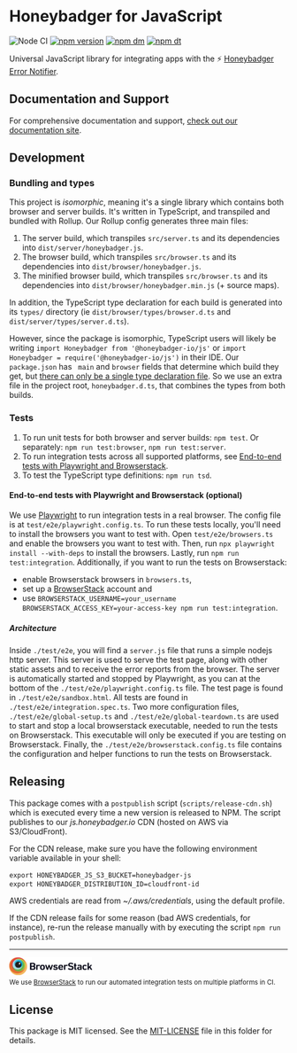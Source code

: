 # Honeybadger for JavaScript

![Node CI](https://github.com/honeybadger-io/honeybadger-js/workflows/Node%20CI/badge.svg)
[![npm version](https://badge.fury.io/js/%40honeybadger-io%2Fjs.svg)](https://badge.fury.io/js/%40honeybadger-io%2Fjs)
[![npm dm](https://img.shields.io/npm/dm/@honeybadger-io/js)](https://www.npmjs.com/package/@honeybadger-io/js)
[![npm dt](https://img.shields.io/npm/dt/@honeybadger-io/js)](https://www.npmjs.com/package/@honeybadger-io/js)

Universal JavaScript library for integrating apps with the :zap: [Honeybadger Error Notifier](http://honeybadger.io).

## Documentation and Support

For comprehensive documentation and support, [check out our documentation site](http://docs.honeybadger.io/lib/javascript/index.html).

## Development

### Bundling and types
This project is _isomorphic_, meaning it's a single library which contains both browser and server builds. It's written in TypeScript, and transpiled and bundled with Rollup. Our Rollup config generates three main files:
1. The server build, which transpiles `src/server.ts` and its dependencies into `dist/server/honeybadger.js`.
2. The browser build, which transpiles `src/browser.ts` and its dependencies into `dist/browser/honeybadger.js`.
3. The minified browser build, which transpiles `src/browser.ts` and its dependencies into `dist/browser/honeybadger.min.js` (+ source maps).

In addition, the TypeScript type declaration for each build is generated into its `types/` directory (ie `dist/browser/types/browser.d.ts` and `dist/server/types/server.d.ts`).

However, since the package is isomorphic, TypeScript users will likely be writing `import Honeybadger from '@honeybadger-io/js'` or `import Honeybadger = require('@honeybadger-io/js')` in their IDE. Our `package.json` has ` main` and `browser` fields that determine which build they get, but [there can only be a single type declaration file](https://github.com/Microsoft/TypeScript/issues/29128). So we use an extra file in the project root, `honeybadger.d.ts`, that combines the types from both builds.

### Tests
1. To run unit tests for both browser and server builds: `npm test`. Or separately: `npm run test:browser`, `npm run test:server`.
2. To run integration tests across all supported platforms, see [End-to-end tests with Playwright and Browserstack](#end-to-end-tests-with-playwright-and-browserstack-optional).
3. To test the TypeScript type definitions: `npm run tsd`.

#### End-to-end tests with Playwright and Browserstack (optional)
We use [Playwright](https://playwright.dev) to run integration tests in a real browser.
The config file is at `test/e2e/playwright.config.ts`.
To run these tests locally, you'll need to install the browsers you want to test with.
Open `test/e2e/browsers.ts` and enable the browsers you want to test with.
Then, run `npx playwright install --with-deps` to install the browsers.
Lastly, run `npm run test:integration`. 
Additionally, if you want to run the tests on Browserstack:
- enable Browserstack browsers in `browsers.ts`,
- set up a [BrowserStack](https://www.browserstack.com/) account and 
- use `BROWSERSTACK_USERNAME=your_username BROWSERSTACK_ACCESS_KEY=your-access-key npm run test:integration`.

##### Architecture
Inside `./test/e2e`, you will find a `server.js` file that runs a simple nodejs http server.
This server is used to serve the test page, along with other static assets and to receive the error reports from the browser.
The server is automatically started and stopped by Playwright, as you can at the bottom of the `./test/e2e/playwright.config.ts` file.
The test page is found in `./test/e2e/sandbox.html`.
All tests are found in `./test/e2e/integration.spec.ts`.
Two more configuration files, `./test/e2e/global-setup.ts` and `./test/e2e/global-teardown.ts` are used to start and stop
a local browserstack executable, needed to run the tests on Browserstack. This executable will only be executed if you are testing on Browserstack.
Finally, the `./test/e2e/browserstack.config.ts` file contains the configuration and helper functions to run the tests on Browserstack.


## Releasing

This package comes with a `postpublish` script (`scripts/release-cdn.sh`) 
which is executed every time a new version is released to NPM.
The script publishes to our *js.honeybadger.io* CDN (hosted on AWS via S3/CloudFront).

For the CDN release, make sure you have the following environment variable
available in your shell:

```
export HONEYBADGER_JS_S3_BUCKET=honeybadger-js
export HONEYBADGER_DISTRIBUTION_ID=cloudfront-id
```

AWS credentials are read from *~/.aws/credentials*, using the default profile.

If the CDN release fails for some reason (bad AWS credentials, for instance),
re-run the release manually with by executing the script `npm run postpublish`.


---
<p><a href="https://www.browserstack.com/"><img src="./browserstack-logo.png" width="150"></a><br>
 <small>We use <a href="https://www.browserstack.com/">BrowserStack</a> to run our automated integration tests on multiple platforms in CI.</small></p>

## License

This package is MIT licensed. See the [MIT-LICENSE](./MIT-LICENSE) file in this folder for details.
